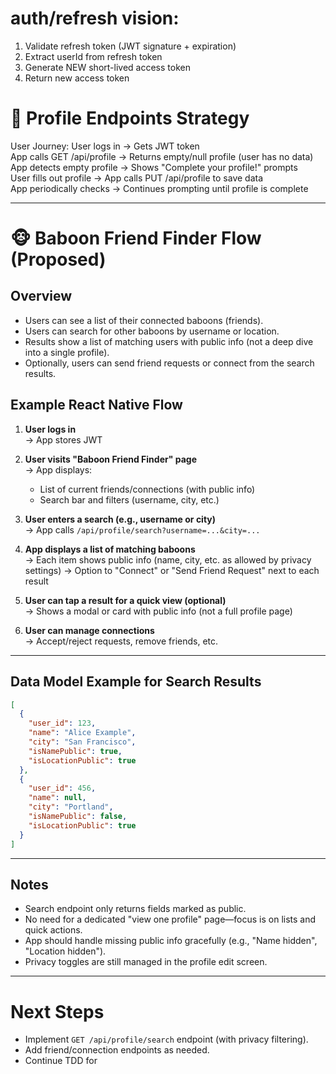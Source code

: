 # auth/refresh vision:

1. Validate refresh token (JWT signature + expiration)
2. Extract userId from refresh token  
3. Generate NEW short-lived access token
4. Return new access token

# 🎯 Profile Endpoints Strategy

User Journey:
User logs in → Gets JWT token  
App calls GET /api/profile → Returns empty/null profile (user has no data)  
App detects empty profile → Shows "Complete your profile!" prompts  
User fills out profile → App calls PUT /api/profile to save data  
App periodically checks → Continues prompting until profile is complete  

---

# 🐵 Baboon Friend Finder Flow (Proposed)

## Overview

- Users can see a list of their connected baboons (friends).
- Users can search for other baboons by username or location.
- Results show a list of matching users with public info (not a deep dive into a single profile).
- Optionally, users can send friend requests or connect from the search results.

## Example React Native Flow

1. **User logs in**  
   → App stores JWT

2. **User visits "Baboon Friend Finder" page**  
   → App displays:
      - List of current friends/connections (with public info)
      - Search bar and filters (username, city, etc.)

3. **User enters a search (e.g., username or city)**  
   → App calls `/api/profile/search?username=...&city=...`

4. **App displays a list of matching baboons**  
   → Each item shows public info (name, city, etc. as allowed by privacy settings)
   → Option to "Connect" or "Send Friend Request" next to each result

5. **User can tap a result for a quick view (optional)**  
   → Shows a modal or card with public info (not a full profile page)

6. **User can manage connections**  
   → Accept/reject requests, remove friends, etc.

---

## Data Model Example for Search Results

```json
[
  {
    "user_id": 123,
    "name": "Alice Example",
    "city": "San Francisco",
    "isNamePublic": true,
    "isLocationPublic": true
  },
  {
    "user_id": 456,
    "name": null,
    "city": "Portland",
    "isNamePublic": false,
    "isLocationPublic": true
  }
]
```

---

## Notes

- Search endpoint only returns fields marked as public.
- No need for a dedicated "view one profile" page—focus is on lists and quick actions.
- App should handle missing public info gracefully (e.g., "Name hidden", "Location hidden").
- Privacy toggles are still managed in the profile edit screen.

---

# Next Steps

- Implement `GET /api/profile/search` endpoint (with privacy filtering).
- Add friend/connection endpoints as needed.
- Continue TDD for
